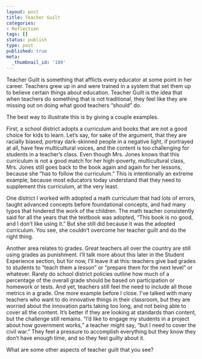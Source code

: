 ```yaml
---
layout: post
title: Teacher Guilt
categories:
- Reflection
tags: []
status: publish
type: post
published: true
meta:
  _thumbnail_id: '180'
---
```


Teacher Guilt is something that afflicts every educator at some point in her career. Teachers grew up in and were trained in a system that set them up to believe certain things about education. 
Teacher Guilt is the idea that when teachers do something that is not traditional, they feel like they are missing out on doing what good teachers “should” do.

The best way to illustrate this is by giving a couple examples.

First, a school district adopts a curriculum and books that are not a good choice for kids to learn. Let’s say, for sake of the argument, that they are racially biased, portray dark-skinned people in a negative light, if portrayed at all, have few multicultural voices, and the content is too challenging for students in a teacher’s class. Even though Mrs. Jones knows that this curriculum is not a good match for her high-poverty, multicultural class, Mrs. Jones still goes back to the book again and again for her lessons, because she “has to follow the curriculum.” This is intentionally an extreme example, because most educators today understand that they need to supplement this curriculum, at the very least.

One district I worked with adopted a math curriculum that had lots of errors, taught advanced concepts before foundational concepts, and had many typos that hindered the work of the children. The math teacher consistently said for all the years that the textbook was adopted,  “This book is no good, and I don’t like using it.” But she still did because it was the adopted curriculum. You see, she couldn’t overcome her teacher guilt and do the right thing.

Another area relates to grades. Great teachers all over the country are still using grades as punishment. I’ll talk more about this later in the Student Experience section, but for now, I’ll leave it at this: teachers give bad grades to students to “teach them a lesson” or “prepare them for the next level” or whatever. Rarely do school district policies outline how much of a percentage of the overall grade should be based on participation or homework or tests. And yet, teachers still feel the need to include all those metrics in a grade.
One more example before I close. I’ve talked with many teachers who want to do innovative things in their classroom, but they are worried about the innovation parts taking too long, and not being able to cover all the content. It’s better if they are looking at standards than content, but the challenge still remains. “I’d like to engage my students in a project about how government works,” a teacher might say, “but I need to cover the civil war.” They feel a pressure to accomplish everything but they know they don’t have enough time, and so they feel guilty about it.

What are some other aspects of teacher guilt that you see?
